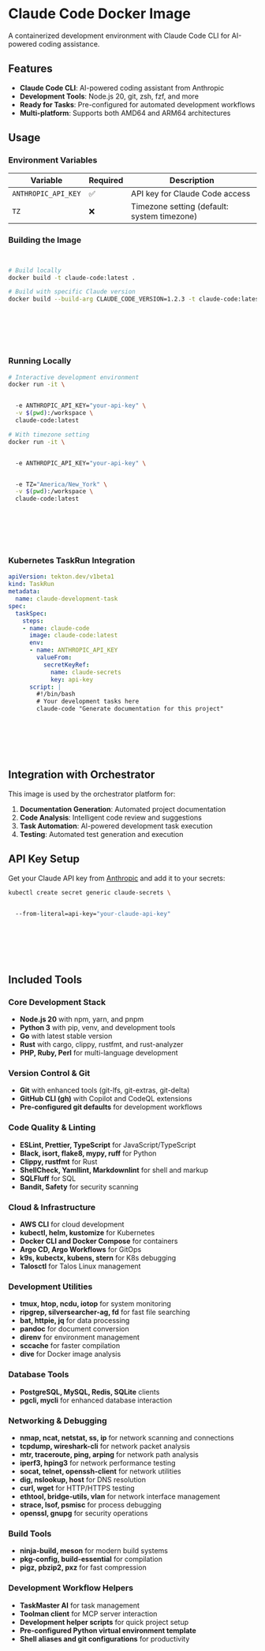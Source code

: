 

# Claude Code Docker Image

A containerized development environment with Claude Code CLI for AI-powered coding assistance.



## Features

- **Claude Code CLI**: AI-powered coding assistant from Anthropic
- **Development Tools**: Node.js 20, git, zsh, fzf, and more
- **Ready for Tasks**: Pre-configured for automated development workflows
- **Multi-platform**: Supports both AMD64 and ARM64 architectures



## Usage

### Environment Variables

| Variable | Required | Description |
|----------|----------|-------------|
| `ANTHROPIC_API_KEY` | ✅ | API key for Claude Code access |
| `TZ` | ❌ | Timezone setting (default: system timezone) |

### Building the Image





```bash


# Build locally
docker build -t claude-code:latest .

# Build with specific Claude version
docker build --build-arg CLAUDE_CODE_VERSION=1.2.3 -t claude-code:latest .








```

### Running Locally





```bash
# Interactive development environment
docker run -it \


  -e ANTHROPIC_API_KEY="your-api-key" \
  -v $(pwd):/workspace \
  claude-code:latest

# With timezone setting
docker run -it \


  -e ANTHROPIC_API_KEY="your-api-key" \


  -e TZ="America/New_York" \
  -v $(pwd):/workspace \
  claude-code:latest








```

### Kubernetes TaskRun Integration





```yaml
apiVersion: tekton.dev/v1beta1
kind: TaskRun
metadata:
  name: claude-development-task
spec:
  taskSpec:
    steps:
    - name: claude-code
      image: claude-code:latest
      env:
      - name: ANTHROPIC_API_KEY
        valueFrom:
          secretKeyRef:
            name: claude-secrets
            key: api-key
      script: |
        #!/bin/bash
        # Your development tasks here
        claude-code "Generate documentation for this project"








```

## Integration with Orchestrator

This image is used by the orchestrator platform for:

1. **Documentation Generation**: Automated project documentation
2. **Code Analysis**: Intelligent code review and suggestions
3. **Task Automation**: AI-powered development task execution
4. **Testing**: Automated test generation and execution



## API Key Setup

Get your Claude API key from [Anthropic](https://console.anthropic.com) and add it to your secrets:





```bash
kubectl create secret generic claude-secrets \


  --from-literal=api-key="your-claude-api-key"








```

## Included Tools

### Core Development Stack
- **Node.js 20** with npm, yarn, and pnpm
- **Python 3** with pip, venv, and development tools
- **Go** with latest stable version
- **Rust** with cargo, clippy, rustfmt, and rust-analyzer
- **PHP, Ruby, Perl** for multi-language development

### Version Control & Git
- **Git** with enhanced tools (git-lfs, git-extras, git-delta)
- **GitHub CLI (gh)** with Copilot and CodeQL extensions
- **Pre-configured git defaults** for development workflows

### Code Quality & Linting
- **ESLint, Prettier, TypeScript** for JavaScript/TypeScript
- **Black, isort, flake8, mypy, ruff** for Python
- **Clippy, rustfmt** for Rust
- **ShellCheck, Yamllint, Markdownlint** for shell and markup
- **SQLFluff** for SQL
- **Bandit, Safety** for security scanning

### Cloud & Infrastructure
- **AWS CLI** for cloud development
- **kubectl, helm, kustomize** for Kubernetes
- **Docker CLI and Docker Compose** for containers
- **Argo CD, Argo Workflows** for GitOps
- **k9s, kubectx, kubens, stern** for K8s debugging
- **Talosctl** for Talos Linux management

### Development Utilities
- **tmux, htop, ncdu, iotop** for system monitoring
- **ripgrep, silversearcher-ag, fd** for fast file searching
- **bat, httpie, jq** for data processing
- **pandoc** for document conversion
- **direnv** for environment management
- **sccache** for faster compilation
- **dive** for Docker image analysis

### Database Tools
- **PostgreSQL, MySQL, Redis, SQLite** clients
- **pgcli, mycli** for enhanced database interaction

### Networking & Debugging
- **nmap, ncat, netstat, ss, ip** for network scanning and connections
- **tcpdump, wireshark-cli** for network packet analysis
- **mtr, traceroute, ping, arping** for network path analysis
- **iperf3, hping3** for network performance testing
- **socat, telnet, openssh-client** for network utilities
- **dig, nslookup, host** for DNS resolution
- **curl, wget** for HTTP/HTTPS testing
- **ethtool, bridge-utils, vlan** for network interface management
- **strace, lsof, psmisc** for process debugging
- **openssl, gnupg** for security operations

### Build Tools
- **ninja-build, meson** for modern build systems
- **pkg-config, build-essential** for compilation
- **pigz, pbzip2, pxz** for fast compression

### Development Workflow Helpers
- **TaskMaster AI** for task management
- **Toolman client** for MCP server interaction
- **Development helper scripts** for quick project setup
- **Pre-configured Python virtual environment template**
- **Shell aliases and git configurations** for productivity